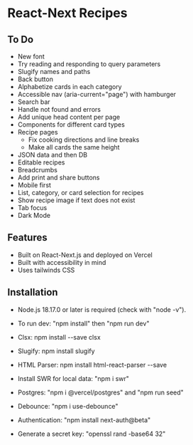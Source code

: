 # React-Next Recipes

## To Do

- New font   
- Try reading and responding to query parameters
- Slugify names and paths
- Back button
- Alphabetize cards in each category
- Accessible nav (aria-current="page") with hamburger
- Search bar
- Handle not found and errors
- Add unique head content per page
- Components for different card types
- Recipe pages
  + Fix cooking directions and line breaks
  + Make all cards the same height
- JSON data and then DB
- Editable recipes
- Breadcrumbs
- Add print and share buttons
- Mobile first
- List, category, or card selection for recipes
- Show recipe image if text does not exist
- Tab focus
- Dark Mode

## Features

- Built on React-Next.js and deployed on Vercel
- Built with accessibility in mind
- Uses tailwinds CSS

## Installation

- Node.js 18.17.0 or later is required (check with "node -v").
- To run dev: "npm install" then "npm run dev"
- Clsx: npm install --save clsx
- Slugify: npm install slugify
- HTML Parser: npm install html-react-parser --save

- Install SWR for local data: "npm i swr"
- Postgres: "npm i @vercel/postgres" and "npm run seed"
- Debounce: "npm i use-debounce"
- Authentication: "npm install next-auth@beta" 
- Generate a secret key: "openssl rand -base64 32"